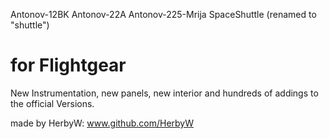 Antonov-12BK Antonov-22A Antonov-225-Mrija SpaceShuttle (renamed to "shuttle")

for Flightgear
================
New Instrumentation, new panels, new interior and hundreds of addings to the official Versions.

made by HerbyW: www.github.com/HerbyW

